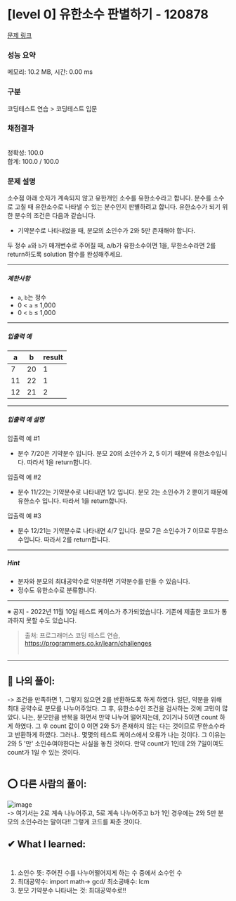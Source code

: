 # [level 0] 유한소수 판별하기 - 120878 

[문제 링크](https://school.programmers.co.kr/learn/courses/30/lessons/120878) 

### 성능 요약

메모리: 10.2 MB, 시간: 0.00 ms

### 구분

코딩테스트 연습 > 코딩테스트 입문

### 채점결과

<br/>정확성: 100.0<br/>합계: 100.0 / 100.0

### 문제 설명

<p>소수점 아래 숫자가 계속되지 않고 유한개인 소수를 유한소수라고 합니다. 분수를 소수로 고칠 때 유한소수로 나타낼 수 있는 분수인지 판별하려고 합니다. 유한소수가 되기 위한 분수의 조건은 다음과 같습니다.</p>

<ul>
<li>기약분수로 나타내었을 때, 분모의 소인수가 2와 5만 존재해야 합니다.</li>
</ul>

<p>두 정수 <code>a</code>와 <code>b</code>가 매개변수로 주어질 때, a/b가 유한소수이면 1을, 무한소수라면 2를 return하도록 solution 함수를 완성해주세요.</p>

<hr>

<h5>제한사항</h5>

<ul>
<li><code>a</code>, <code>b</code>는 정수</li>
<li>0 &lt; <code>a</code>&nbsp;≤&nbsp;1,000</li>
<li>0 &lt; <code>b</code>&nbsp;≤ 1,000</li>
</ul>

<hr>

<h5>입출력 예</h5>
<table class="table">
        <thead><tr>
<th>a</th>
<th>b</th>
<th>result</th>
</tr>
</thead>
        <tbody><tr>
<td>7</td>
<td>20</td>
<td>1</td>
</tr>
<tr>
<td>11</td>
<td>22</td>
<td>1</td>
</tr>
<tr>
<td>12</td>
<td>21</td>
<td>2</td>
</tr>
</tbody>
      </table>
<hr>

<h5>입출력 예 설명</h5>

<p>입출력 예 #1</p>

<ul>
<li>분수 7/20은 기약분수 입니다. 분모 20의 소인수가 2, 5 이기 때문에 유한소수입니다. 따라서 1을 return합니다.</li>
</ul>

<p>입출력 예 #2</p>

<ul>
<li>분수 11/22는 기약분수로 나타내면 1/2 입니다. 분모 2는 소인수가 2 뿐이기 때문에 유한소수 입니다. 따라서 1을 return합니다.</li>
</ul>

<p>입출력 예 #3</p>

<ul>
<li>분수 12/21는 기약분수로 나타내면 4/7 입니다. 분모 7은 소인수가 7 이므로 무한소수입니다. 따라서 2를 return합니다.</li>
</ul>

<hr>

<h5>Hint</h5>

<ul>
<li>분자와 분모의 최대공약수로 약분하면 기약분수를 만들 수 있습니다.</li>
<li>정수도 유한소수로 분류합니다.</li>
</ul>

<hr>

<p>※ 공지 - 2022년 11월 10일 테스트 케이스가 추가되었습니다. 기존에 제출한 코드가 통과하지 못할 수도 있습니다.</p>


> 출처: 프로그래머스 코딩 테스트 연습, https://programmers.co.kr/learn/challenges <br><br>

<hr>

## 👑 나의 풀이: <br>
-> 조건을 만족하면 1, 그렇지 않으면 2를 반환하도록 하게 하였다. 일단, 약분을 위해 최대 공약수로 분모를 나누어주었다. 그 후, 유한소수인 조건을 검사하는 것에 고민이 많았다. 나는, 분모만큼 반복을 하면서 만약 나누어 떨어지는데, 2이거나 5이면 count 하게 하였다. 그 후 count 값이 0 이면 2와 5가 존재하지 않는 다는 것이므로 무한소수라고 반환하게 하였다. 그러나.. 몇몇의 테스트 케이스에서 오류가 나는 것이다. 그 이유는 2와 5 '만' 소인수여야한다는 사실을 놓친 것이다. 만약 count가 1인데 2와 7일이여도 count가 1일 수 있는 것이다. <br><br>

## ⭕ 다른 사람의 풀이: <br>
![image](https://user-images.githubusercontent.com/70849122/228277867-2d1f5e30-958a-43d7-9929-55b45fadec69.png) <br>
-> 여기서는 2로 계속 나누어주고, 5로 계속 나누어주고 b가 1인 경우에는 2와 5만 분모의 소인수라는 말이다!! 그렇게 코드를 짜준 것이다. <br>


## ✔ What I learned: <br><br>
1. 소인수 뜻: 주어진 수를 나누어떨어지게 하는 수 중에서 소수인 수<br>
2. 최대공약수: import math-> gcd/ 최소공배수: lcm <br>
3. 분모 기약분수 나타내는 것: 최대공약수로!! <br><br>
